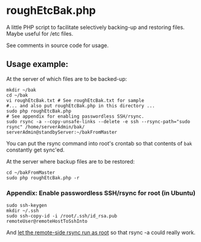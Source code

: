 # roughEtcBak.php
A little PHP script to facilitate selectively backing-up and restoring files. Maybe useful for /etc files.

See comments in source code for usage.

## Usage example:
At the server of which files are to be backed-up:

```
mkdir ~/bak
cd ~/bak
vi roughEtcBak.txt # See roughEtcBak.txt for sample
#... and also put roughEtcBak.php in this directory ...
sudo php roughEtcBak.php
# See appendix for enabling passwordless SSH/rsync.
sudo rsync -a --copy-unsafe-links --delete -e ssh --rsync-path="sudo rsync" /home/serverAdmin/bak/ serverAdmin@standbyServer:~/bakFromMaster
```

You can put the rsync command into root's crontab so that contents of `bak` constantly get sync'ed.

At the server where backup files are to be restored:

```
cd ~/bakFromMaster
sudo php roughEtcBak.php -r
```

### Appendix: Enable passwordless SSH/rsync for root (in Ubuntu)

```
sudo ssh-keygen
mkdir ~/.ssh
sudo ssh-copy-id -i /root/.ssh/id_rsa.pub remoteUser@remoteHostToSshInto
```

And [let the remote-side rsync run as root](https://askubuntu.com/questions/719439) so that rsync -a could really work.